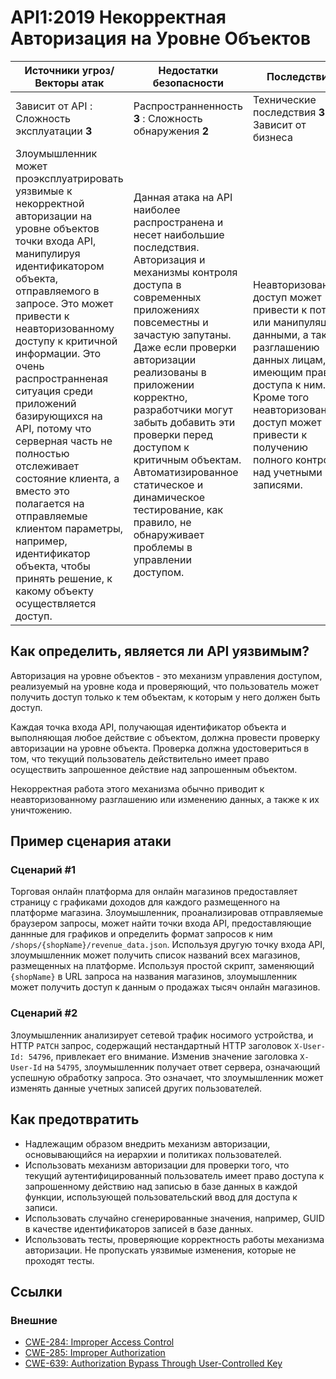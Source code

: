 API1:2019 Некорректная Авторизация на Уровне Объектов
===========================================

| Источники угроз/Векторы атак | Недостатки безопасности | Последствия |
| - | - | - |
| Зависит от API : Сложность эксплуатации **3** | Распространненность **3** : Сложность обнаружения **2** | Технические последствия **3** : Зависит от бизнеса |
| Злоумышленник может проэксплуатрировать уязвимые к некорректной авторизации на уровне объектов точки входа API, манипулируя идентификатором объекта, отправляемого в запросе. Это может привести к неавторизованному доступу к критичной информации. Это очень распространненая ситуация среди приложений базирующихся на API, потому что серверная часть не полностью отслеживает состояние клиента, а вместо это полагается на отправляемые клиентом параметры, например, идентификатор объекта, чтобы принять решение, к какому объекту осуществляется доступ.| Данная атака на API наиболее распространена и несет наибольшие последствия. Авторизация и механизмы контроля доступа в современных приложениях повсеместны и зачастую запутаны. Даже если проверки авторизации реализованы в приложении корректно, разработчики могут забыть добавить эти проверки перед доступом к критичным объектам. Автоматизированное статическое и динамическое тестирование, как правило, не обнаруживает проблемы в управлении доступом. | Неавторизованный доступ может привести к потере или манипуляции данными, а также разглашению данных лицам, не имеющим права доступа к ним. Кроме того неавторизованный доступ может привести к получению полного контроля над учетными записями. |

## Как определить, является ли API уязвимым?

Авторизация на уровне объектов - это механизм управления доступом, реализуемый на уровне кода и проверяющий, что пользователь может получить доступ только к тем объектам, к которым у него должен быть доступ.

Каждая точка входа API, получающая идентификатор объекта и выполняющая любое действие с объектом, должна провести проверку авторизации на уровне объекта. Проверка должна удостовериться в том, что текущий пользователь действительно имеет право осуществить запрошенное действие над запрошенным объектом.

Некорректная работа этого механизма обычно приводит к неавторизованному разглашению или изменению данных, а также к их уничтожению.

## Пример сценария атаки

### Сценарий #1

Торговая онлайн платформа для онлайн магазинов предоставляет страницу с графиками доходов для каждого размещенного на платформе магазина. Злоумышленник, проанализировав отправляемые браузером запросы, может найти точки входа API, предоставляющие даннные для графиков и определить формат запросов к ним `/shops/{shopName}/revenue_data.json`. Используя другую точку входа API, злоумышленник может получить список названий всех магазинов, размещенных на платформе. Используя простой скрипт, заменяющий `{shopName}` в URL запроса на названия магазинов, злоумышленник может получить доступ к данным о продажах тысяч онлайн магазинов.

### Сценарий #2

Злоумышленник анализирует сетевой трафик носимого устройства, и HTTP `PATCH` запрос, содержащий нестандартный HTTP заголовок `X-User-Id: 54796`, привлекает его внимание. Изменив значение заголовка `X-User-Id` на `54795`, злоумышленник получает ответ сервера, означающий успешную обработку запроса. Это означает, что злоумышленник может изменять данные учетных записей других пользователей.

## Как предотвратить

* Надлежащим образом внедрить механизм авторизации, основывающийся на иерархии и политиках пользователей.
* Использовать механизм авторизации для проверки того, что текущий аутентифицированный пользователь имеет право доступа к запрошенному действию над записью в базе данных в каждой функции, использующей пользовательский ввод для доступа к записи.
* Использовать случайно сгенерированные значения, например, GUID в качестве идентификаторов записей в базе данных.
* Использовать тесты, проверяющие корректность работы механизма авторизации. Не пропускать уязвимые изменения, которые не проходят тесты.

## Ссылки

### Внешние

* [CWE-284: Improper Access Control][1]
* [CWE-285: Improper Authorization][2]
* [CWE-639: Authorization Bypass Through User-Controlled Key][3]

[1]: https://cwe.mitre.org/data/definitions/284.html
[2]: https://cwe.mitre.org/data/definitions/285.html
[3]: https://cwe.mitre.org/data/definitions/639.html
